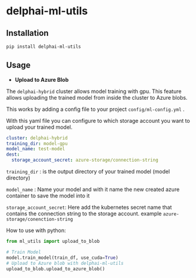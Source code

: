 # delphai-ml-utils

## Installation

```bash
pip install delphai-ml-utils
```

## Usage

- **Upload to Azure Blob**

The `delphai-hybrid` cluster allows model training with gpu. This feature allows uploading the trained model from inside the cluster to Azure blobs.

This works by adding a config file to your project `config/ml-config.yml` . 

With this yaml file you can configure to which storage account you want to upload your trained model.

```yaml
cluster: delphai-hybrid
training_dir: model-gpu
model_name: test-model
dest:
  storage_account_secret: azure-storage/connection-string
```

`training_dir` : is the output directory of your trained model (model directory)

`model_name`   : Name your model and with it name the new created azure container to save the model into it

`storage_account_secret`: Here add the kubernetes secret name that contains the connection string to the storage account. example `azure-storage/conenction-string`

How to use with python:

```python
from ml_utils import upload_to_blob

# Train Model
model.train_model(train_df, use_cuda=True)
# Upload to Azure blob with delphai-ml-utils
upload_to_blob.upload_to_azure_blob()
```

